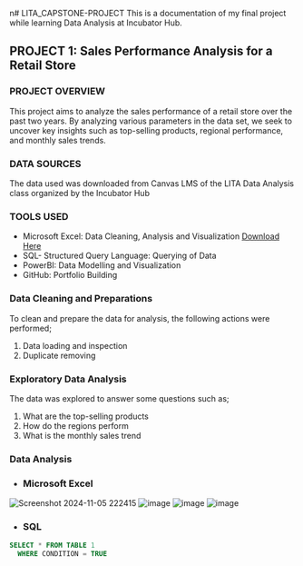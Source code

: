 n# LITA_CAPSTONE-PROJECT
This is a documentation of my final project while learning Data Analysis at Incubator Hub.

## PROJECT 1:  Sales Performance Analysis for a Retail Store

### PROJECT OVERVIEW
This project aims to analyze the sales performance of a retail store over the past two years. By analyzing various parameters in the data set, we seek to uncover key insights such as top-selling products, regional performance, and monthly sales trends.

### DATA SOURCES
The data used was downloaded from Canvas LMS of the LITA Data Analysis class organized by the Incubator Hub

### TOOLS USED
- Microsoft Excel: Data Cleaning, Analysis and Visualization [Download Here](https://www.microsoft.com)
- SQL- Structured Query Language: Querying of Data
- PowerBI: Data Modelling and Visualization
- GitHub: Portfolio Building

### Data Cleaning and Preparations
To clean and prepare the data for analysis, the following actions were performed;
1. Data loading and inspection
2. Duplicate removing

### Exploratory Data Analysis
The data was explored to answer some questions such as;
1. What are the top-selling products
2. How do the regions perform
3. What is the monthly sales trend

### Data Analysis

- ### Microsoft Excel
![Screenshot 2024-11-05 222415](https://github.com/user-attachments/assets/09e0da2f-16a9-48e6-801b-f566c043d472)
![image](https://github.com/user-attachments/assets/2bb17a15-3eac-408e-b372-e10cdb6e512c)
![image](https://github.com/user-attachments/assets/4a416d72-21a4-49ad-ade7-70074c375301)
![image](https://github.com/user-attachments/assets/e6b93b81-56ef-4bc8-9b96-8dd21da13053)

- ### SQL
``` SQL
SELECT * FROM TABLE 1
  WHERE CONDITION = TRUE
```
